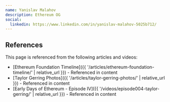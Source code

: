 ```yaml
---
name: Yanislav Malahov
description: Ethereum OG
social:
  linkedin: https://www.linkedin.com/in/yanislav-malahov-5025b712/
---
```


## References

This page is referenced from the following articles and videos:

- [Ethereum Foundation Timeline]({{ '/articles/ethereum-foundation-timeline/' | relative_url }}) - Referenced in content
- [Taylor Gerring Photos]({{ '/articles/taylor-gerring-photos/' | relative_url }}) - Referenced in content
- [Early Days of Ethereum - Episode IV]({{ '/videos/episode004-taylor-gerring/' | relative_url }}) - Referenced in content